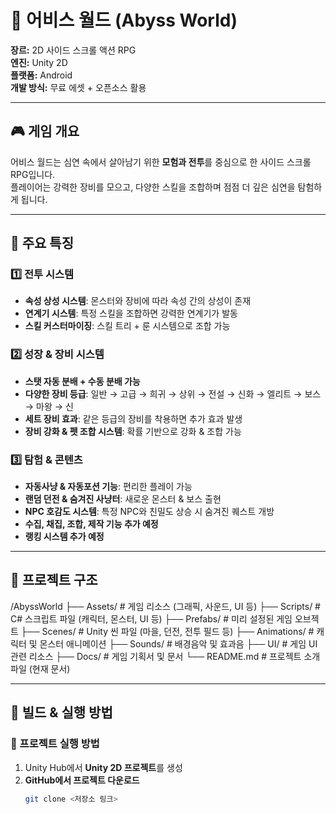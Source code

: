 # 🌌 어비스 월드 (Abyss World)

**장르:** 2D 사이드 스크롤 액션 RPG  
**엔진:** Unity 2D  
**플랫폼:** Android  
**개발 방식:** 무료 에셋 + 오픈소스 활용  

---

## **🎮 게임 개요**  
어비스 월드는 심연 속에서 살아남기 위한 **모험과 전투**를 중심으로 한 사이드 스크롤 RPG입니다.  
플레이어는 강력한 장비를 모으고, 다양한 스킬을 조합하며 점점 더 깊은 심연을 탐험하게 됩니다.  

---

## **📌 주요 특징**  

### **1️⃣ 전투 시스템**  
- **속성 상성 시스템**: 몬스터와 장비에 따라 속성 간의 상성이 존재  
- **연계기 시스템**: 특정 스킬을 조합하면 강력한 연계기가 발동  
- **스킬 커스터마이징**: 스킬 트리 + 룬 시스템으로 조합 가능  

### **2️⃣ 성장 & 장비 시스템**  
- **스탯 자동 분배 + 수동 분배 가능**  
- **다양한 장비 등급**: 일반 → 고급 → 희귀 → 상위 → 전설 → 신화 → 엘리트 → 보스 → 마왕 → 신  
- **세트 장비 효과**: 같은 등급의 장비를 착용하면 추가 효과 발생  
- **장비 강화 & 펫 조합 시스템**: 확률 기반으로 강화 & 조합 가능  

### **3️⃣ 탐험 & 콘텐츠**  
- **자동사냥 & 자동포션 기능**: 편리한 플레이 가능  
- **랜덤 던전 & 숨겨진 사냥터**: 새로운 몬스터 & 보스 출현  
- **NPC 호감도 시스템**: 특정 NPC와 친밀도 상승 시 숨겨진 퀘스트 개방  
- **수집, 채집, 조합, 제작 기능 추가 예정**  
- **랭킹 시스템 추가 예정**  

---

## **📂 프로젝트 구조**  
/AbyssWorld ├── Assets/ # 게임 리소스 (그래픽, 사운드, UI 등) ├── Scripts/ # C# 스크립트 파일 (캐릭터, 몬스터, UI 등) ├── Prefabs/ # 미리 설정된 게임 오브젝트 ├── Scenes/ # Unity 씬 파일 (마을, 던전, 전투 필드 등) ├── Animations/ # 캐릭터 및 몬스터 애니메이션 ├── Sounds/ # 배경음악 및 효과음 ├── UI/ # 게임 UI 관련 리소스 ├── Docs/ # 게임 기획서 및 문서 └── README.md # 프로젝트 소개 파일 (현재 문서)

---

## **🔧 빌드 & 실행 방법**  

### **🔹 프로젝트 실행 방법**  
1. Unity Hub에서 **Unity 2D 프로젝트**를 생성  
2. **GitHub에서 프로젝트 다운로드**  
   ```sh
   git clone <저장소 링크>
